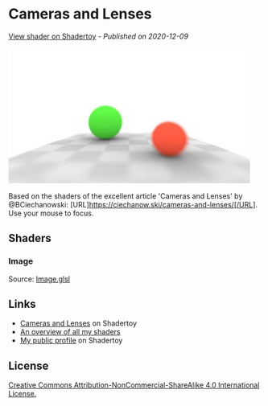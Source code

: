 ﻿# Cameras and Lenses
[View shader on Shadertoy](https://www.shadertoy.com/view/wdyBRV) - _Published on 2020-12-09_ 

![thumbnail](./thumbnail.jpg)

Based on the shaders of the excellent article 'Cameras and Lenses' by @BCiechanowski: [URL]https://ciechanow.ski/cameras-and-lenses/[/URL]. Use your mouse to focus.
## Shaders

### Image

Source: [Image.glsl](./Image.glsl)

## Links
* [Cameras and Lenses](https://www.shadertoy.com/view/wdyBRV) on Shadertoy
* [An overview of all my shaders](https://reindernijhoff.net/shadertoy/)
* [My public profile](https://www.shadertoy.com/user/reinder) on Shadertoy

## License

[Creative Commons Attribution-NonCommercial-ShareAlike 4.0 International License.](https://creativecommons.org/licenses/by-nc-sa/4.0/)
